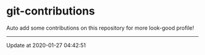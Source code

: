 # git-contributions

Auto add some contributions on this repository for more look-good profile!

---

Update at 2020-01-27 04:42:51
